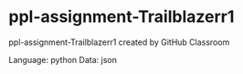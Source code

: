 # ppl-assignment-Trailblazerr1
ppl-assignment-Trailblazerr1 created by GitHub Classroom

Language: python
Data: json


